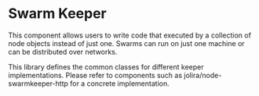 Swarm Keeper
=====================

This component allows users to write code that executed by a collection of
node objects instead of just one. Swarms can run on just one machine or can be
distributed over networks.

This library defines the common classes for different keeper implementations.
Please refer to components such as jolira/node-swarmkeeper-http for a concrete
implementation.

